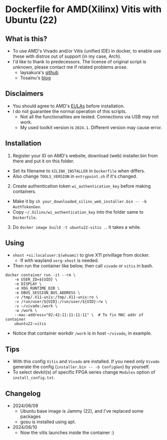# Dockerfile for AMD(Xilinx) Vitis with Ubuntu (22)

## What is this?
- To use AMD's Vivado and/or Vitis (unified IDE) in docker, to enable use these with distros out of support (in my case, Arch).
- I'd like to thank to predecessors. The license of original script is unknown, please contact me if related problems arose.
  - laysakura's [github](https://github.com/laysakura/docker-ubuntu-vivado)
  - Tosainu's [blog](https://blog.myon.info/entry/2018/09/15/install-xilinx-tools-into-docker-container/)

## Disclaimers
- You should agree to AMD's [EULAs](https://docs.amd.com/r/en-US/ug973-vivado-release-notes-install-license/Running-the-Installer) before installation.
- I do not guarantee the normal operation of this scripts.
  - Not all the functionalities are tested. Connections via USB may not work.
  - My used toolkit version is `2024.1`. Different version may cause error.

## Installation
1. Register your ID on AMD's website, download (web) installer.bin from there and put it on this folder.
  - Set its filename to `XILINX_INSTALLER` in `Dockerfile` when differs.
  - Also change `TOOLS_VERSION` in `entrypoint.sh` if it's changed.
2. Create authentication token `wi_authentication_key` before making containers.
  - Make it by `sh your_downloaded_xilinx_web_installer.bin -- -b AuthTokenGen`.
  - Copy `~/.Xilinx/wi_authentication_key` into the folder same to `Dockerfile`.
3. Do `docker image build -t ubuntu22-vitis .`. It takes a while.

## Using
- `xhost +si:localuser:$(whoami)` to give X11 privillage from docker.
  - If with wayland `xorg-xhost` is needed.
- Then run the container like below, then call `vivado` or `vitis` in bash.
```
docker container run -it --rm \
    -e USER_ID=${UID} \
    -e DISPLAY \
    -e XDG_RUNTIME_DIR \
    -e DBUS_SESSION_BUS_ADDRESS \
    -v /tmp/.X11-unix:/tmp/.X11-unix:ro \
    -v /run/user/${UID}:/run/user/${UID}:rw \
    -v ~/vivado:/work \
    -w /work \
    --mac-address="02:42:11:11:11:11" \  # To fix MAC addr of container
    ubuntu22-vitis
```
- Notice that container workdir `/work` is in host `~/vivado`, in example.

## Tips
- With this config `Vitis` and `Vivado` are installed. If you need only `Vivado` generate the config (`installer.bin -- -b ConfigGen`) by yourself.
- To select devkit(s) of specific FPGA series change `Modules` option of `install_config.txt`.

## Changelog
- 2024/06/09
  - Ubuntu base image is Jammy (22), and I've replaced some packages
  - gosu is installed using apt.
- 2024/06/10
  - Now the vitis launches inside the container :)
